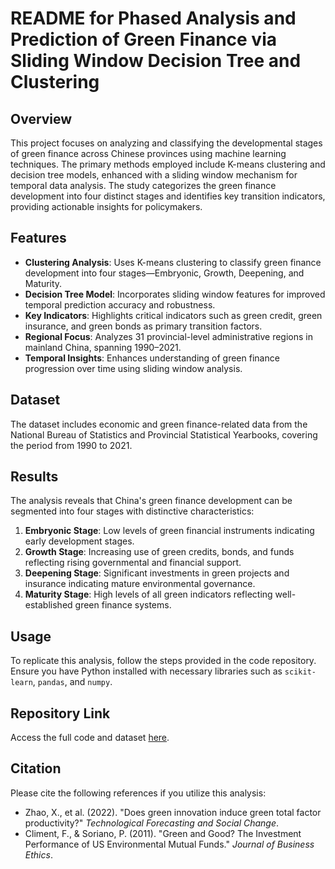 # README for Phased Analysis and Prediction of Green Finance via Sliding Window Decision Tree and Clustering

## Overview
This project focuses on analyzing and classifying the developmental stages of green finance across Chinese provinces using machine learning techniques. The primary methods employed include K-means clustering and decision tree models, enhanced with a sliding window mechanism for temporal data analysis. The study categorizes the green finance development into four distinct stages and identifies key transition indicators, providing actionable insights for policymakers.

## Features
- **Clustering Analysis**: Uses K-means clustering to classify green finance development into four stages—Embryonic, Growth, Deepening, and Maturity.
- **Decision Tree Model**: Incorporates sliding window features for improved temporal prediction accuracy and robustness.
- **Key Indicators**: Highlights critical indicators such as green credit, green insurance, and green bonds as primary transition factors.
- **Regional Focus**: Analyzes 31 provincial-level administrative regions in mainland China, spanning 1990–2021.
- **Temporal Insights**: Enhances understanding of green finance progression over time using sliding window analysis.

## Dataset
The dataset includes economic and green finance-related data from the National Bureau of Statistics and Provincial Statistical Yearbooks, covering the period from 1990 to 2021.

## Results
The analysis reveals that China's green finance development can be segmented into four stages with distinctive characteristics:
1. **Embryonic Stage**: Low levels of green financial instruments indicating early development stages.
2. **Growth Stage**: Increasing use of green credits, bonds, and funds reflecting rising governmental and financial support.
3. **Deepening Stage**: Significant investments in green projects and insurance indicating mature environmental governance.
4. **Maturity Stage**: High levels of all green indicators reflecting well-established green finance systems.

## Usage
To replicate this analysis, follow the steps provided in the code repository. Ensure you have Python installed with necessary libraries such as `scikit-learn`, `pandas`, and `numpy`.

## Repository Link
Access the full code and dataset [here](https://github.com/leidiya01/SWDTC).

## Citation
Please cite the following references if you utilize this analysis:
- Zhao, X., et al. (2022). "Does green innovation induce green total factor productivity?" *Technological Forecasting and Social Change*.
- Climent, F., & Soriano, P. (2011). "Green and Good? The Investment Performance of US Environmental Mutual Funds." *Journal of Business Ethics*.
